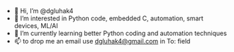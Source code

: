 - 👋 Hi, I’m @dgluhak4
- 👀 I’m interested in Python code, embedded C, automation, smart devices, ML/AI
- 🌱 I’m currently learning better Python coding and automation techniques
- 📫 to drop me an email use dgluhak4@gmail.com in To: field

<!---
dgluhak4/dgluhak4 is a ✨ special ✨ repository because its `README.md` (this file) appears on your GitHub profile.
You can click the Preview link to take a look at your changes.
--->
